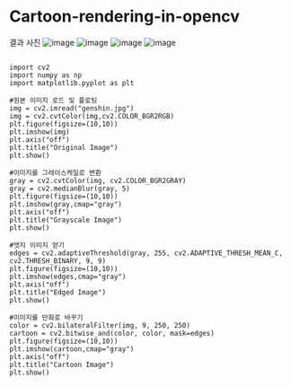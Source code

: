 # Cartoon-rendering-in-opencv

결과 사진
![image](https://user-images.githubusercontent.com/50050003/226864854-85b76f50-b833-437f-bddf-f2fe37f447ed.png)
![image](https://user-images.githubusercontent.com/50050003/226864872-78cfdc71-4796-40a1-bb2d-9ef49c86c2c7.png)
![image](https://user-images.githubusercontent.com/50050003/226864887-24288d94-47ee-4f0f-b265-904ce729a9fe.png)
![image](https://user-images.githubusercontent.com/50050003/226864904-f6200be2-3328-40cf-b370-4379b1c4d429.png)

<pre>
<code>
import cv2
import numpy as np
import matplotlib.pyplot as plt

#원본 이미지 로드 및 플로팅
img = cv2.imread("genshin.jpg")
img = cv2.cvtColor(img,cv2.COLOR_BGR2RGB)
plt.figure(figsize=(10,10))
plt.imshow(img)
plt.axis("off")
plt.title("Original Image")
plt.show()

#이미지를 그레이스케일로 변환
gray = cv2.cvtColor(img, cv2.COLOR_BGR2GRAY)
gray = cv2.medianBlur(gray, 5)
plt.figure(figsize=(10,10))
plt.imshow(gray,cmap="gray")
plt.axis("off")
plt.title("Grayscale Image")
plt.show()

#엣지 이미지 얻기
edges = cv2.adaptiveThreshold(gray, 255, cv2.ADAPTIVE_THRESH_MEAN_C, cv2.THRESH_BINARY, 9, 9)
plt.figure(figsize=(10,10))
plt.imshow(edges,cmap="gray")
plt.axis("off")
plt.title("Edged Image")
plt.show()

#이미지를 만화로 바꾸기
color = cv2.bilateralFilter(img, 9, 250, 250)
cartoon = cv2.bitwise_and(color, color, mask=edges)
plt.figure(figsize=(10,10))
plt.imshow(cartoon,cmap="gray")
plt.axis("off")
plt.title("Cartoon Image")
plt.show()
</code>
</pre>
